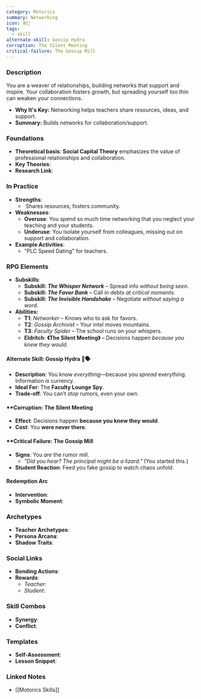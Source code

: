 ```yaml
---
category: Motorics
summary: Networking
icon: 🕸️🤝
tags:
  - skill
alternate-skill: Gossip Hydra
corruption: The Silent Meeting
critical-failure: The Gossip Mill
---
```


### **Description**  
You are a weaver of relationships, building networks that support and inspire. Your collaboration fosters growth, but spreading yourself too thin can weaken your connections.
- **Why It's Key:** Networking helps teachers share resources, ideas, and support.
- **Summary:** Builds networks for collaboration/support.

### **Foundations**  
- **Theoretical basis**: **Social Capital Theory** emphasizes the value of professional relationships and collaboration.
- **Key Theories**: 
- **Research Link**: 

### **In Practice**  
- **Strengths**:  
	-  Shares resources, fosters community.
- **Weaknesses**:  
	- **Overuse**: You spend so much time networking that you neglect your teaching and your students.
	- **Underuse**: You isolate yourself from colleagues, missing out on support and collaboration.
- **Example Activities**:  
	- "PLC Speed Dating" for teachers.

### **RPG Elements**  
- **Subskills**: 
	- **Subskill: _The Whisper Network_** – Spread info _without being seen_.
	- **Subskill: _The Favor Bank_** – Call in debts _at critical moments_.
	- **Subskill: _The Invisible Handshake_** – Negotiate _without saying a word_.
- **Abilities:**
	- **T1**: _Networker_ – Knows who to ask for favors.
	- **T2**: _Gossip Archivist_ – Your intel moves mountains.
	- **T3**: _Faculty Spider_ – The school runs on your whispers.
	- **Eldritch**: **《The Silent Meeting》** – Decisions happen _because you knew they would_.
#### **Alternate Skill: Gossip Hydra** 🐍🗣️
- **Description**: You know _everything_—because you _spread_ everything. Information _is_ currency.
- **Ideal For**: The **Faculty Lounge Spy**.
- **Trade-off**: You can’t _stop_ rumors, even your own.
#### **Corruption: The Silent Meeting
- **Effect**: Decisions happen **because you knew they would**.
- **Cost**: You **were never there**.
#### **Critical Failure: The Gossip Mill 
- **Signs**: You _are_ the rumor mill.
    - _"Did you hear? The principal _might_ be a _lizard_."_ (You started this.)
- **Student Reaction**: Feed you fake gossip to watch chaos unfold.
#### **Redemption Arc**  
- **Intervention**: 
- **Symbolic Moment**: 

### **Archetypes**  
- **Teacher Archetypes**: 
- **Persona Arcana**: 
- **Shadow Traits**: 

### **Social Links**  
- **Bonding Actions**: 
- **Rewards**:  
  - *Teacher*: 
  - *Student*: 

### **Skill Combos**  
- **Synergy**: 
- **Conflict**:  

### **Templates**  
- **Self-Assessment**: 
- **Lesson Snippet**: 

### **Linked Notes**  
- [[Motorics Skills]]